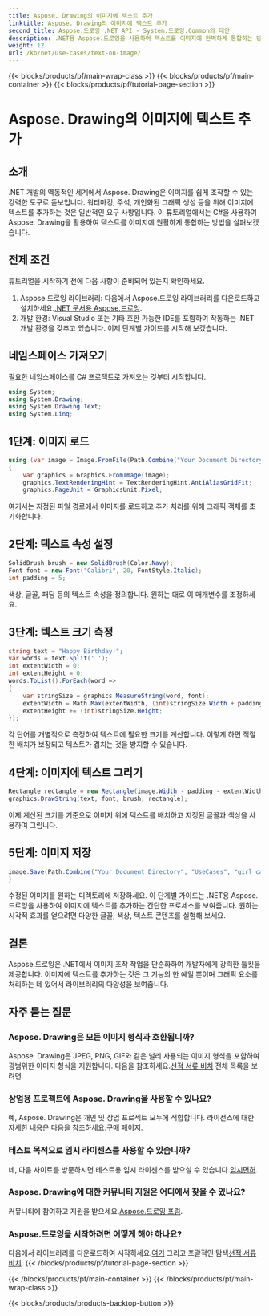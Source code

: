 ```yaml
---
title: Aspose. Drawing의 이미지에 텍스트 추가
linktitle: Aspose. Drawing의 이미지에 텍스트 추가
second_title: Aspose.드로잉 .NET API - System.드로잉.Common의 대안
description: .NET용 Aspose.드로잉을 사용하여 텍스트를 이미지에 완벽하게 통합하는 방법을 살펴보세요. 간편한 이미지 조작을 위한 단계별 가이드를 따르세요. 지금 다운로드하세요!
weight: 12
url: /ko/net/use-cases/text-on-image/
---
```


{{< blocks/products/pf/main-wrap-class >}}
{{< blocks/products/pf/main-container >}}
{{< blocks/products/pf/tutorial-page-section >}}

# Aspose. Drawing의 이미지에 텍스트 추가

## 소개
.NET 개발의 역동적인 세계에서 Aspose. Drawing은 이미지를 쉽게 조작할 수 있는 강력한 도구로 돋보입니다. 워터마킹, 주석, 개인화된 그래픽 생성 등을 위해 이미지에 텍스트를 추가하는 것은 일반적인 요구 사항입니다. 이 튜토리얼에서는 C#을 사용하여 Aspose. Drawing을 활용하여 텍스트를 이미지에 원활하게 통합하는 방법을 살펴보겠습니다.
## 전제 조건
튜토리얼을 시작하기 전에 다음 사항이 준비되어 있는지 확인하세요.
1.  Aspose.드로잉 라이브러리: 다음에서 Aspose.드로잉 라이브러리를 다운로드하고 설치하세요.[.NET 문서용 Aspose.드로잉](https://reference.aspose.com/drawing/net/).
2. 개발 환경: Visual Studio 또는 기타 호환 가능한 IDE를 포함하여 작동하는 .NET 개발 환경을 갖추고 있습니다.
이제 단계별 가이드를 시작해 보겠습니다.
## 네임스페이스 가져오기
필요한 네임스페이스를 C# 프로젝트로 가져오는 것부터 시작합니다.
```csharp
using System;
using System.Drawing;
using System.Drawing.Text;
using System.Linq;
```
## 1단계: 이미지 로드
```csharp
using (var image = Image.FromFile(Path.Combine("Your Document Directory", "UseCases", "girl.jpg")))
{
    var graphics = Graphics.FromImage(image);
    graphics.TextRenderingHint = TextRenderingHint.AntiAliasGridFit;
    graphics.PageUnit = GraphicsUnit.Pixel;
```
여기서는 지정된 파일 경로에서 이미지를 로드하고 추가 처리를 위해 그래픽 객체를 초기화합니다.
## 2단계: 텍스트 속성 설정
```csharp
SolidBrush brush = new SolidBrush(Color.Navy);
Font font = new Font("Calibri", 20, FontStyle.Italic);
int padding = 5;
```
색상, 글꼴, 패딩 등의 텍스트 속성을 정의합니다. 원하는 대로 이 매개변수를 조정하세요.
## 3단계: 텍스트 크기 측정
```csharp
string text = "Happy Birthday!";
var words = text.Split(' ');
int extentWidth = 0;
int extentHeight = 0;
words.ToList().ForEach(word =>
{
    var stringSize = graphics.MeasureString(word, font);
    extentWidth = Math.Max(extentWidth, (int)stringSize.Width + padding);
    extentHeight += (int)stringSize.Height;
});
```
각 단어를 개별적으로 측정하여 텍스트에 필요한 크기를 계산합니다. 이렇게 하면 적절한 배치가 보장되고 텍스트가 겹치는 것을 방지할 수 있습니다.
## 4단계: 이미지에 텍스트 그리기
```csharp
Rectangle rectangle = new Rectangle(image.Width - padding - extentWidth, image.Height - padding - extentHeight, extentWidth, extentHeight);
graphics.DrawString(text, font, brush, rectangle);
```
이제 계산된 크기를 기준으로 이미지 위에 텍스트를 배치하고 지정된 글꼴과 색상을 사용하여 그립니다.
## 5단계: 이미지 저장
```csharp
image.Save(Path.Combine("Your Document Directory", "UseCases", "girl_card_out.jpg"));
}
```
수정된 이미지를 원하는 디렉토리에 저장하세요.
이 단계별 가이드는 .NET용 Aspose.드로잉을 사용하여 이미지에 텍스트를 추가하는 간단한 프로세스를 보여줍니다. 원하는 시각적 효과를 얻으려면 다양한 글꼴, 색상, 텍스트 콘텐츠를 실험해 보세요.
## 결론
Aspose.드로잉은 .NET에서 이미지 조작 작업을 단순화하여 개발자에게 강력한 툴킷을 제공합니다. 이미지에 텍스트를 추가하는 것은 그 기능의 한 예일 뿐이며 그래픽 요소를 처리하는 데 있어서 라이브러리의 다양성을 보여줍니다.
## 자주 묻는 질문
### Aspose. Drawing은 모든 이미지 형식과 호환됩니까?
 Aspose. Drawing은 JPEG, PNG, GIF와 같은 널리 사용되는 이미지 형식을 포함하여 광범위한 이미지 형식을 지원합니다. 다음을 참조하세요.[선적 서류 비치](https://reference.aspose.com/drawing/net/) 전체 목록을 보려면.
### 상업용 프로젝트에 Aspose. Drawing을 사용할 수 있나요?
예, Aspose. Drawing은 개인 및 상업 프로젝트 모두에 적합합니다. 라이선스에 대한 자세한 내용은 다음을 참조하세요.[구매 페이지](https://purchase.aspose.com/buy).
### 테스트 목적으로 임시 라이센스를 사용할 수 있습니까?
 네, 다음 사이트를 방문하시면 테스트용 임시 라이센스를 받으실 수 있습니다.[임시면허](https://purchase.aspose.com/temporary-license/).
### Aspose. Drawing에 대한 커뮤니티 지원은 어디에서 찾을 수 있나요?
 커뮤니티에 참여하고 지원을 받으세요.[Aspose.드로잉 포럼](https://forum.aspose.com/c/diagram/17).
### Aspose.드로잉을 시작하려면 어떻게 해야 하나요?
 다음에서 라이브러리를 다운로드하여 시작하세요.[여기](https://releases.aspose.com/drawing/net/) 그리고 포괄적인 탐색[선적 서류 비치](https://reference.aspose.com/drawing/net/).
{{< /blocks/products/pf/tutorial-page-section >}}

{{< /blocks/products/pf/main-container >}}
{{< /blocks/products/pf/main-wrap-class >}}

{{< blocks/products/products-backtop-button >}}
